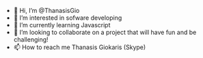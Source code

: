 - 👋 Hi, I’m @ThanasisGio
- 👀 I’m interested in sofware developing
- 🌱 I’m currently learning Javascript
- 💞️ I’m looking to collaborate on a project that will have fun and be challenging! 
- 📫 How to reach me Thanasis Giokaris (Skype)

<!---
ThanasisGio/ThanasisGio is a ✨ special ✨ repository because its `README.md` (this file) appears on your GitHub profile.
You can click the Preview link to take a look at your changes.
--->
